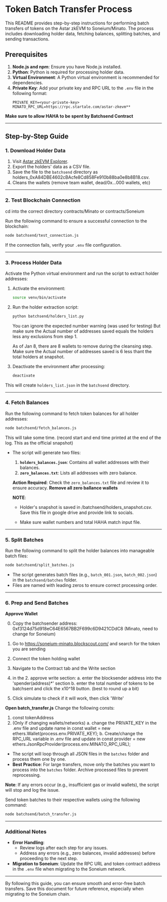 # Token Batch Transfer Process

This README provides step-by-step instructions for performing batch transfers of tokens on the Astar zkEVM to Soneium/Minato. The process includes downloading holder data, fetching balances, splitting batches, and sending transactions.

## Prerequisites

1. **Node.js and npm**: Ensure you have Node.js installed.
2. **Python**: Python is required for processing holder data.
3. **Virtual Environment**: A Python virtual environment is recommended for dependencies.
4. **Private Key**: Add your private key and RPC URL to the `.env` file in the following format:
   ```
   PRIVATE_KEY=<your-private-key>
   MINATO_RPC_URL=https://rpc.startale.com/astar-zkevm**
   ```

**Make sure to allow HAHA to be spent by Batchsend Contract**

---

## Step-by-Step Guide

### 1. Download Holder Data

1. Visit [Astar zkEVM Explorer](https://astar-zkevm.explorer.startale.com/token/0xA84DBE4602cBAcfe8Cd858Fe910b88ba0e8b8B18?tab=holders).
2. Export the holders' data as a CSV file.
3. Save the file to the `batchsend` directory as holders_0xA84DBE4602cBAcfe8Cd858Fe910b88ba0e8b8B18.csv.
4. Cleans the wallets (remove team wallet, dead/0x...000 wallets, etc)

---

### 2. Test Blockchain Connection

cd into the correct directory contracts/Minato or contracts/Soneium

Run the following command to ensure a successful connection to the blockchain:

```bash
node batchsend/test_connection.js
```

If the connection fails, verify your `.env` file configuration.

---

### 3. Process Holder Data

Activate the Python virtual environment and run the script to extract holder addresses:

1. Activate the environment:
   ```bash
   source venv/bin/activate
   ```
2. Run the holder extraction script:

   ```bash
   python batchsend/holders_list.py
   ```

   You can ignore the expected number warning (was used for testing) But make sure the Actual number of addresses saved equals the holders less any exclusions from step 1.

   As of Jan 8, there are 8 wallets to remove during the cleansing step. Make sure the Actual number of addresses saved is 6 less thant the total holders at snapshot.

3. Deactivate the environment after processing:
   ```bash
   deactivate
   ```

This will create `holders_list.json` in the `batchsend` directory.

---

### 4. Fetch Balances

Run the following command to fetch token balances for all holder addresses:

```bash
node batchsend/fetch_balances.js
```

This will take some time. (record start and end time printed at the end of the log. This as the official snapshot)

- The script will generate two files:

  1. **`holders_balances.json`**: Contains all wallet addresses with their balances.
  2. **`zero_balances.txt`**: Lists all addresses with zero balance.

  **Action Required**: Check the `zero_balances.txt` file and review it to ensure accuracy.
  **Remove all zero ballance wallets**

  **NOTE**:

  - Holder's snapshot is saved in /batchsend/holders_snapshot.csv. Save this file in google drive and provide link to socials.

  - Make sure wallet numbers and total HAHA match input file.

---

### 5. Split Batches

Run the following command to split the holder balances into manageable batch files:

```bash
node batchsend/split_batches.js
```

- The script generates batch files (e.g., `batch_001.json`, `batch_002.json`) in the `batchsend/batches` folder.
- Files are named with leading zeros to ensure correct processing order.

---

### 6. Prep and Send Batches

**Approve Wallet**

0. Copy the batchsender address: 0xf3124d75d918eC64E6567BB2F699c6D9421CDdC8 (Minato, need to change for Soneium)

1. Go to https://soneium-minato.blockscout.com/ and search for the token you are sending
2. Connect the token holding wallet
3. Navigate to the Contract tab and the Write section
4. in the 2. approve write section:
   a. enter the blocksender address into the 'spender(address)\*' section
   b. enter the total number of tokens to be batchsent and click the x10^18 button. (best to round up a bit)
5. Click simulate to check if it will work, then click 'Write'

**Open batch_transfer.js**
Change the following consts:

1. const tokenAddress
2. (Only if changing wallets/networks)
   a. change the PRIVATE_KEY in the .env file and update name in const wallet = new ethers.Wallet(process.env.PRIVATE_KEY);
   b. Create/change the RPC_URL variable in .env file and update in const provider = new ethers.JsonRpcProvider(process.env.MINATO_RPC_URL);

- The script will loop through all JSON files in the `batches` folder and process them one by one.
- **Best Practice**: For large transfers, move only the batches you want to process into the `batches` folder. Archive processed files to prevent reprocessing.

**Note**: If any errors occur (e.g., insufficient gas or invalid wallets), the script will stop and log the issue.

Send token batches to their respective wallets using the following command:

```bash
node batchsend/batch_transfer.js
```

---

### Additional Notes

- **Error Handling**:
  - Review logs after each step for any issues.
  - Address any errors (e.g., zero balances, invalid addresses) before proceeding to the next step.
- **Migration to Soneium**: Update the RPC URL and token contract address in the `.env` file when migrating to the Soneium network.

---

By following this guide, you can ensure smooth and error-free batch transfers. Save this document for future reference, especially when migrating to the Soneium chain.
